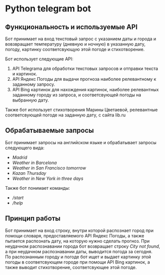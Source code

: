 # Python telegram bot

## Функциональность и используемые API

Бот принимает на вход текстовый запрос с указанием даты и города и вовзвращает температуру (дневную и ночную) в указанную дату, погоду, картинку соответсвующую этой погоде и стихотворение.

Бот использует следующие API:
1. API Telegrama для обработки текстовых запросов и отправки текста и картинок.
2. API Яндекс Погоды для выдачи прогноза наиболее релевантному к заданному запросу.
3. API Bing картинок для нахождения картинок, наиболее релевантных заданному городу из запроса, и соответсвующей погоды на выбранную дату.

Также бот использует стихотворения Марины Цветаевой, релевантные соответсвующей погоде на заданную дату, с сайта lib.ru

## Обрабатываемые запросы
Бот принимает запросы на английском языке и обрабатывает запросы следующего вида:  
* *Madrid*  
* *Weather in Barcelona*  
* *Weather in San Francisco tomorrow*  
* *Kazan Thursday*  
* *Weather in New York in three days*  

Также бот понимает команды:
* */start*
* */help*

## Принцип работы
Бот принимает на вход строку, внутри которой распознает город при помощи словаря, предоставляемого API Яндекс Погоды, а также пытается распознать дату, на которую нужно сделать прогноз. При неудачном распознавании города бот возвращает строку *City not found*, а при неудачном распознавании даты, выводится погода за сегодня.   
По распознанным городу и погоде бот ищет и выдает картинку этой погоды в соответсвующем городе при помощи API Bing картинок, а также выводит стихотворение, соответсвующее этой погоде.
  
  
